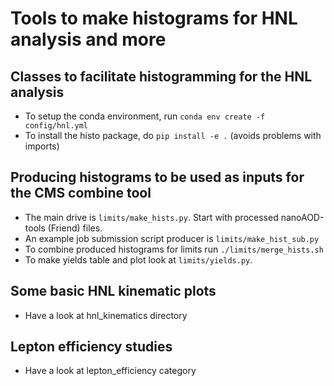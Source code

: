 # Tools to make histograms for HNL analysis and more

## Classes to facilitate histogramming for the HNL analysis

* To setup the conda environment, run ```conda env create -f config/hnl.yml```
* To install the histo package, do ```pip install -e .``` (avoids problems with imports)

## Producing histograms to be used as inputs for the CMS combine tool
* The main drive is ```limits/make_hists.py```. Start with processed nanoAOD-tools (Friend) files.
* An example job submission script producer is ```limits/make_hist_sub.py```
* To combine produced histograms for limits run ```./limits/merge_hists.sh```
* To make yields table and plot look at ```limits/yields.py```.

## Some basic HNL kinematic plots
* Have a look at hnl_kinematics directory

## Lepton efficiency studies
* Have a look at lepton_efficiency category